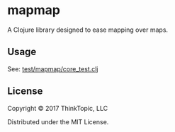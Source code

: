 # mapmap

A Clojure library designed to ease mapping over maps.

## Usage

See: [test/mapmap/core_test.clj](test/mapmap/core_test.clj)

## License

Copyright © 2017 ThinkTopic, LLC

Distributed under the MIT License.
